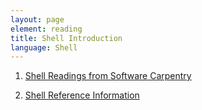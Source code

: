 ```yaml
---
layout: page
element: reading
title: Shell Introduction
language: Shell
---
```

1. [Shell Readings from Software Carpentry](http://swcarpentry.github.io/shell-novice/01-intro/index.html)

2. [Shell Reference Information](http://swcarpentry.github.io/shell-novice/reference/)
